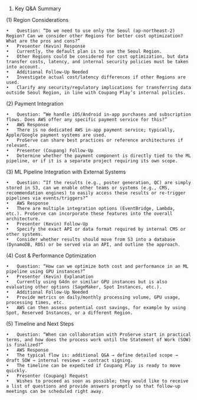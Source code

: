 1. Key Q&A Summary

(1) Region Considerations

	•	Question: “Do we need to use only the Seoul (ap-northeast-2) Region? Can we consider other Regions for better cost optimization? What are the pros and cons?”
	•	Presenter (Kevin) Response
	•	Currently, the default plan is to use the Seoul Region.
	•	Other Regions could be considered for cost optimization, but data transfer costs, latency, and internal security policies must be taken into account.
	•	Additional Follow-Up Needed
	•	Investigate actual cost/latency differences if other Regions are used.
	•	Clarify any security/regulatory implications for transferring data outside Seoul Region, in line with Coupang Play’s internal policies.

(2) Payment Integration

	•	Question: “We handle iOS/Android in-app purchases and subscription flows. Does AWS offer any specific payment service for this?”
	•	AWS Response
	•	There is no dedicated AWS in-app payment service; typically, Apple/Google payment systems are used.
	•	ProServe can share best practices or reference architectures if relevant.
	•	Presenter (Coupang) Follow-Up
	•	Determine whether the payment component is directly tied to the ML pipeline, or if it is a separate project requiring its own scope.

(3) ML Pipeline Integration with External Systems

	•	Question: “If the results (e.g., poster generation, QC) are simply stored in S3, can we enable other teams or systems (e.g., CMS, recommendation engines) to easily access these results or re-trigger pipelines via events/triggers?”
	•	AWS Response
	•	There are multiple integration options (EventBridge, Lambda, etc.). ProServe can incorporate these features into the overall architecture.
	•	Presenter (Kevin) Follow-Up
	•	Specify the exact API or data format required by internal CMS or other systems.
	•	Consider whether results should move from S3 into a database (DynamoDB, RDS) or be served via an API, and outline the approach.

(4) Cost & Performance Optimization

	•	Question: “How can we optimize both cost and performance in an ML pipeline using GPU instances?”
	•	Presenter (Kevin) Explanation
	•	Currently using G4dn or similar GPU instances but is also evaluating other options (SageMaker, Spot Instances, etc.).
	•	Additional Follow-Up Needed
	•	Provide metrics on daily/monthly processing volume, GPU usage, processing times, etc.
	•	AWS can then assess potential cost savings, for example by using Spot, Reserved Instances, or a different Region.

(5) Timeline and Next Steps

	•	Question: “When can collaboration with ProServe start in practical terms, and how does the process work until the Statement of Work (SOW) is finalized?”
	•	AWS Response
	•	The typical flow is: additional Q&A → define detailed scope → draft SOW → internal reviews → contract signing.
	•	The timeline can be expedited if Coupang Play is ready to move quickly.
	•	Presenter (Coupang) Request
	•	Wishes to proceed as soon as possible; they would like to receive a list of questions and provide answers promptly so that follow-up meetings can be scheduled right away.
